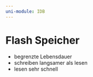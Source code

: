 ```yaml
---
uni-module: IDB
---
```


# Flash Speicher

- begrenzte Lebensdauer
- schreiben langsamer als lesen
- lesen sehr schnell

